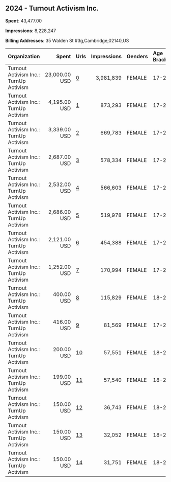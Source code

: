 ## 2024 - Turnout Activism Inc. 
**Spent**: 43,477.00

**Impressions**: 8,228,247

**Billing Addresses**: 35 Walden St #3g,Cambridge,02140,US

|Organization|Spent|Urls|Impressions|Genders|Age Brackets|Country Codes|
|:---|---:|:---|---:|:---|:---|:---|
|Turnout Activism Inc.: TurnUp Activism|23,000.00 USD|[0](https://www.snap.com/political-ads/asset/30ab7156b0f2f29de6b360b1a89e5f0df9a2aa6a6f43a87bdf6c55e8a1726acc?mediaType=mp4)|3,981,839|FEMALE|17-29|united states|
|Turnout Activism Inc.: TurnUp Activism|4,195.00 USD|[1](https://www.snap.com/political-ads/asset/59300faf762387e5e43ceea65f0b1d6b1d060ebcba3761d6828a6738e42131da?mediaType=mp4)|873,293|FEMALE|17-29|united states|
|Turnout Activism Inc.: TurnUp Activism|3,339.00 USD|[2](https://www.snap.com/political-ads/asset/59300faf762387e5e43ceea65f0b1d6b1d060ebcba3761d6828a6738e42131da?mediaType=mp4)|669,783|FEMALE|17-29|united states|
|Turnout Activism Inc.: TurnUp Activism|2,687.00 USD|[3](https://www.snap.com/political-ads/asset/59300faf762387e5e43ceea65f0b1d6b1d060ebcba3761d6828a6738e42131da?mediaType=mp4)|578,334|FEMALE|17-29|united states|
|Turnout Activism Inc.: TurnUp Activism|2,532.00 USD|[4](https://www.snap.com/political-ads/asset/59300faf762387e5e43ceea65f0b1d6b1d060ebcba3761d6828a6738e42131da?mediaType=mp4)|566,603|FEMALE|17-29|united states|
|Turnout Activism Inc.: TurnUp Activism|2,686.00 USD|[5](https://www.snap.com/political-ads/asset/59300faf762387e5e43ceea65f0b1d6b1d060ebcba3761d6828a6738e42131da?mediaType=mp4)|519,978|FEMALE|17-29|united states|
|Turnout Activism Inc.: TurnUp Activism|2,121.00 USD|[6](https://www.snap.com/political-ads/asset/59300faf762387e5e43ceea65f0b1d6b1d060ebcba3761d6828a6738e42131da?mediaType=mp4)|454,388|FEMALE|17-29|united states|
|Turnout Activism Inc.: TurnUp Activism|1,252.00 USD|[7](https://www.snap.com/political-ads/asset/59300faf762387e5e43ceea65f0b1d6b1d060ebcba3761d6828a6738e42131da?mediaType=mp4)|170,994|FEMALE|17-29|united states|
|Turnout Activism Inc.: TurnUp Activism|400.00 USD|[8](https://www.snap.com/political-ads/asset/7ce73a68e500544e68034cc687a640ef0ffc48980eb169712a52984ae6f35369?mediaType=mp4)|115,829|FEMALE|18-29|united states|
|Turnout Activism Inc.: TurnUp Activism|416.00 USD|[9](https://www.snap.com/political-ads/asset/59300faf762387e5e43ceea65f0b1d6b1d060ebcba3761d6828a6738e42131da?mediaType=mp4)|81,569|FEMALE|17-29|united states|
|Turnout Activism Inc.: TurnUp Activism|200.00 USD|[10](https://www.snap.com/political-ads/asset/a5abc8e81ded7e99714600aeb889875184338400df2bfb744376fc4696f791bf?mediaType=mp4)|57,551|FEMALE|18-29|united states|
|Turnout Activism Inc.: TurnUp Activism|199.00 USD|[11](https://www.snap.com/political-ads/asset/285ab515bbca9d40188172449b890ee435285679998466578cc2950fae91b868?mediaType=mp4)|57,540|FEMALE|18-29|united states|
|Turnout Activism Inc.: TurnUp Activism|150.00 USD|[12](https://www.snap.com/political-ads/asset/a61e203f3f4e1284f72babb81a7ffd59c0d473fa608536f8bb49543079dcec60?mediaType=mp4)|36,743|FEMALE|18-29|united states|
|Turnout Activism Inc.: TurnUp Activism|150.00 USD|[13](https://www.snap.com/political-ads/asset/c2b7c90f0b738982915410b70efc73bf9f88fca13e9da502582b18c3fb8b5a63?mediaType=mp4)|32,052|FEMALE|18-29|united states|
|Turnout Activism Inc.: TurnUp Activism|150.00 USD|[14](https://www.snap.com/political-ads/asset/ad02014963f93db3aa1bb7a841e0321281ce60385efb1df1267183fa45184171?mediaType=mp4)|31,751|FEMALE|18-29|united states|
